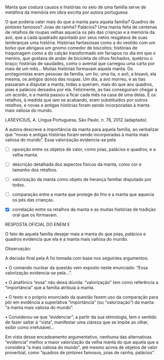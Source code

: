 

Manta que costura causos e histórias no seio de uma família serve de metáfora da memória em obra escrita por autora portuguesa

O que poderia valer mais do que a manta para aquela família? Quadros de pintores famosos? Joias de rainha? Palácios? Uma manta feita de centenas de retalhos de roupas velhas aquecia os pés das crianças e a memória da avó, que a cada quadrado apontado por seus netos resgatava de suas lembranças uma história. Histórias fantasiosas como a do vestido com um bolso que abrigava um gnomo comedor de biscoitos; histórias de traquinagem como a do calção transformado em farrapos no dia em que o menino, que gostava de andar de bicicleta de olhos fechados, quebrou o braço; histórias de saudades, como o avental que carregou uma carta por mais de um mês... Muitas histórias formavam aquela manta. Os protagonistas eram pessoas da família, um tio, uma tia, o avô, a bisavó, ela mesma, os antigos donos das roupas. Um dia, a avó morreu, e as tias passaram a disputar a manta, todas a queriam, mais do que aos quadros, joias e palácios deixados por ela. Felizmente, as tias conseguiram chegar a um acordo, e a manta passou a ficar cada mês na casa de uma delas. E os retalhos, à medida que iam se acabando, eram substituídos por outros retalhos, e novas e antigas histórias foram sendo incorporadas à manta mais valiosa do mundo.

LASEVICIUS, A. Língua Portuguesa, São Paulo, n. 76, 2012 (adaptado).

A autora descreve a importância da manta para aquela família, ao verbalizar que “novas e antigas histórias foram sendo incorporadas à manta mais valiosa do mundo”. Essa valorização evidencia-se pela



- [ ] oposição entre os objetos de valor, como joias, palácios e quadros, e a velha manta.
- [ ] descrição detalhada dos aspectos físicos da manta, como cor e tamanho dos retalhos.
- [ ] valorização da manta como objeto de herança familiar disputado por todos.
- [ ] comparação entre a manta que protege do frio e a manta que aquecia os pés das crianças.
- [x] correlação entre os retalhos da manta e as muitas histórias de tradição oral que os formavam.


RESPOSTA OFICIAL DO ENEM E

O fato de aquela família desejar mais a manta do que joias, palácios e quadros evidencia que ela é a manta mais valiosa do mundo.

Observação:

A decisão final pela A foi tomada com base nos seguintes argumentos:

• O comando nuclear da questão vem exposto neste enunciado: “Essa valorização evidencia-se pela…”.

• O anafórico “essa” não deixa dúvida: “valorização” tem como referência a “importância” que a família atribuía à manta.

• O texto e o próprio enunciado da questão fazem uso da comparação para pôr em evidência a superlativa “importância” (ou “valorização”) da manta: “a manta mais valiosa do mundo”.

• Considerou-se que “evidenciar”, a partir da sua etimologia, tem o sentido de fazer saltar à “vista”, manifestar uma clareza que se impõe ao olhar, exibir como irrefutável…

Em vista desse encadeamento argumentativo, nenhuma das alternativas “evidencia” melhor a maior valorização da velha manta do que aquela que a considera “a mais valiosa do mundo”, até mesmo acima de objetos de valor proverbial, como “quadros de pintores famosos, joias de rainha, palácios”.

        